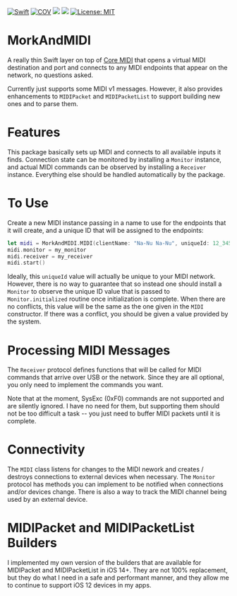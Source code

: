 [![Swift](https://github.com/bradhowes/morkandmidi/workflows/CI/badge-008F8F.svg)]()
[![COV](https://img.shields.io/endpoint?url=https://gist.githubusercontent.com/bradhowes/1190477db6ce37d6f5d8e8be5ac6b752/raw/MorkAndMIDI-coverage.json)](https://github.com/bradhowes/morkandmidi/blob/main/.github/workflows/CI.yml)
[![](https://img.shields.io/endpoint?url=https%3A%2F%2Fswiftpackageindex.com%2Fapi%2Fpackages%2Fbradhowes%2Fmorkandmidi%2Fbadge%3Ftype%3Dswift-versions)](https://swiftpackageindex.com/bradhowes/morkandmidi)
[![](https://img.shields.io/endpoint?url=https%3A%2F%2Fswiftpackageindex.com%2Fapi%2Fpackages%2Fbradhowes%2Fmorkandmidi%2Fbadge%3Ftype%3Dplatforms)](https://swiftpackageindex.com/bradhowes/morkandmidi)
[![License: MIT](https://img.shields.io/badge/License-MIT-A31F34.svg)](https://opensource.org/licenses/MIT)


# MorkAndMIDI

A really thin Swift layer on top of [Core MIDI](https://developer.apple.com/documentation/coremidi)
that opens a virtual MIDI destination and port and connects to any MIDI endpoints that appear on the network,
no questions asked.

Currently just supports some MIDI v1 messages. However, it also provides enhancements to
`MIDIPacket` and `MIDIPacketList` to support building new ones and to parse them.

# Features

This package basically sets up MIDI and connects to all available inputs it finds. Connection state can be monitored by
installing a `Monitor` instance, and actual MIDI commands can be observed by installing a `Receiver` instance.
Everything else should be handled automatically by the package.

# To Use

Create a new MIDI instance passing in a name to use for the endpoints that it will create, and a unique ID that will be
assigned to the endpoints:

```swift
let midi = MorkAndMIDI.MIDI(clientName: "Na-Nu Na-Nu", uniqueId: 12_345)
midi.monitor = my_monitor
midi.receiver = my_receiver
midi.start()
```

Ideally, this `uniqueId` value will actually be unique to your MIDI network. However, there is no way to
guarantee that so instead one should install a `Monitor` to observe the unique ID value that is passed to
`Monitor.initialized` routine once initialization is complete. When there are no conflicts, this value
will be the same as the one given in the `MIDI` constructor. If there was a conflict, you should be
given a value provided by the system.

# Processing MIDI Messages

The `Receiver` protocol defines functions that will be called for MIDI commands that arrive over USB or the network.
Since they are all optional, you only need to implement the commands you want.

Note that at the moment, SysExc (0xF0) commands are not supported and are silently ignored. I have no need for them,
but supporting them should not be too difficult a task -- you just need to buffer MIDI packets until it is complete.

# Connectivity

The `MIDI` class listens for changes to the MIDI nework and creates / destroys connections to external devices when necessary.
The `Monitor` protocol has methods you can implement to be notified when connections and/or devices change. There is also a
way to track the MIDI channel being used by an external device.

# MIDIPacket and MIDIPacketList Builders

I implemented my own version of the builders that are available for MIDIPacket and MIDIPacketList in iOS 14+. They are not
100% replacement, but they do what I need in a safe and performant manner, and they allow me to continue to support iOS 12
devices in my apps.


[License Badge]: https://img.shields.io/github/license/bradhowes/AStar.svg?color=yellow "MIT License"
[License]: https://github.com/bradhowes/AStar/blob/master/LICENSE.txt

[Swift Badge]: https://img.shields.io/badge/swift-5.3-orange.svg "Swift 5.3"
[Swift]: https://swift.org/blog/swift-5-3-released/
